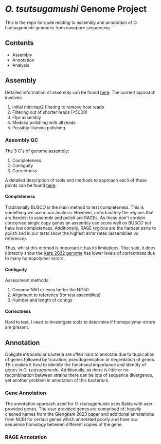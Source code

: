 # *O. tsutsugamushi* Genome Project

This is the repo for code relating to assembly and annotation of O. tsutsugamushi genomes from nanopore sequencing.

## Contents
- Assembly
- Annotation
- Analysis

## Assembly
Detailed information of assembly can be found [here](https://github.com/OKyne1/ot_genome_project/blob/main/1_assembly_scripts/optimised_assembly/README.md). The current approach involves:

1. Initial minimap2 filtering to remove host reads
2. Filtering out of shorter reads (<5000)
3. Flye assembly
4. Medaka polishing with all reads
5. Possibly Illumina polishing

### Assembly QC
The 3 C's of genome assembly:

1. Completeness
2. Contiguity
3. Correctness

A detailed description of tools and methods to approach each of these points can be found [here](https://github.com/OKyne1/Assembly_Quality_Control/blob/main/README.md).

#### Completeness
Traditionally BUSCO is the main method to test completeness. This is something we use in our analysis. However, unfortunately the regions that are hardest to assemble and polish are RAGEs. As these don't contain concerved single copy genes an assembly can score well on BUSCO but have low completeness. Additionally, RAGE regions are the hardest parts to polish and in our tests show the highest error rates (assemblies vs reference).

Thus, whilst this method is important it has its limitations. That said, it does correctly show the [Karp 2022 genome](https://www.ncbi.nlm.nih.gov/datasets/genome/GCF_022936085.1/) has lower levels of correctness due to many homopolymer errors.

#### Contiguity
Assessment methods:

1. Genome N50 or even better the NG50
2. Alignment to reference (for test assemblies)
3. Number and length of contigs

#### Correctness
Hard to test, I need to investigate tools to determine if homopolymer errors are present.

## Annotation
Obligate intracellular bacteria are often hard to annotate due to duplication of genes followed by trucation, pseudogenisation or degredation of genes. This makes it hard to identify the functional importance and identity of genes in *O. tsutsugamushi*. Additionally, as there is little or no recombination between strains there can be lots of sequence divergence, yet another problem in annotation of this bacterium.

### Gene Annotation
The annotation approach used for *O. tsutsugamushi* uses Bakta with user provided genes. The user provided genes are comprised of; heavily cleaned names from the Giengkam 2023 paper and additional annotations from NCBI for certain genes which annotated poorly and have low sequence homology between different copies of the gene.

### RAGE Annotation
